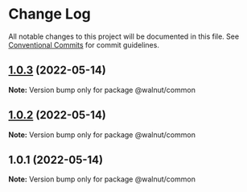 # Change Log

All notable changes to this project will be documented in this file.
See [Conventional Commits](https://conventionalcommits.org) for commit guidelines.

## [1.0.3](https://github.com/sgentile/simple-lerna-workspace/compare/v1.0.2...v1.0.3) (2022-05-14)

**Note:** Version bump only for package @walnut/common





## [1.0.2](https://github.com/sgentile/simple-lerna-workspace/compare/v1.0.1...v1.0.2) (2022-05-14)

**Note:** Version bump only for package @walnut/common





## 1.0.1 (2022-05-14)

**Note:** Version bump only for package @walnut/common
